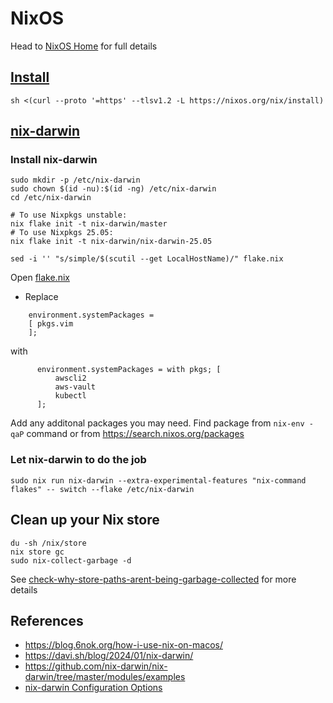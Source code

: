 # NixOS

Head to [NixOS Home](https://nixos.org/learn/) for full details

## [Install](https://nixos.org/download/#download-nix)

```
sh <(curl --proto '=https' --tlsv1.2 -L https://nixos.org/nix/install)
```

## [nix-darwin](https://github.com/nix-darwin/nix-darwin)

### Install nix-darwin

```
sudo mkdir -p /etc/nix-darwin
sudo chown $(id -nu):$(id -ng) /etc/nix-darwin
cd /etc/nix-darwin

# To use Nixpkgs unstable:
nix flake init -t nix-darwin/master
# To use Nixpkgs 25.05:
nix flake init -t nix-darwin/nix-darwin-25.05

sed -i '' "s/simple/$(scutil --get LocalHostName)/" flake.nix
```

Open [flake.nix](nix/etc/nix-darwin/flake.nix)

- Replace 

```
    environment.systemPackages =
    [ pkgs.vim
    ];
```

with

```
      environment.systemPackages = with pkgs; [
          awscli2
          aws-vault
          kubectl
      ];
```

Add any additonal packages you may need. Find package from `nix-env -qaP` command or from https://search.nixos.org/packages

### Let nix-darwin to do the job

```
sudo nix run nix-darwin --extra-experimental-features "nix-command flakes" -- switch --flake /etc/nix-darwin 
```

## Clean up your Nix store

```
du -sh /nix/store
nix store gc
sudo nix-collect-garbage -d
```

See [check-why-store-paths-arent-being-garbage-collected](https://discourse.nixos.org/t/check-why-store-paths-arent-being-garbage-collected/38225/2) for more details

## References

- https://blog.6nok.org/how-i-use-nix-on-macos/
- https://davi.sh/blog/2024/01/nix-darwin/
- https://github.com/nix-darwin/nix-darwin/tree/master/modules/examples
- [nix-darwin Configuration Options](https://nix-darwin.github.io/nix-darwin/manual/index.html)


